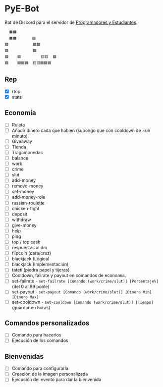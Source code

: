 # PyE-Bot
Bot de Discord para el servidor de [Programadores y Estudiantes](https://discord.gg/programacion).

```
  🟧🟧
  🟧🟧       🟩  
🟥           🟩🟩   
🟥           🟩    
🟥    🟦         🟨🟨  🟪
🟥    🟦🟦🟦  🟨🟨🟪🟪🟪 
```

## Rep
- [x] rtop
- [x] stats

## Economía
- [ ] Ruleta
- [ ] Añadir dinero cada que hablen (supongo que con cooldown de ~un minuto).
- [ ] Giveaway
- [ ] Tienda
- [ ] Tragamonedas
- [ ] balance
- [ ] work
- [ ] crime
- [ ] slut
- [ ] add-money
- [ ] remove-money
- [ ] set-money
- [ ] add-money-role
- [ ] russian-roulette
- [ ] chicken-fight
- [ ] deposit
- [ ] withdraw
- [ ] give-money
- [ ] help
- [ ] ping
- [ ] top / top cash
- [ ] respuestas al dm
- [ ] flipcoin (cara/cruz)
- [ ] blackjack (Lógica)
- [ ] blackjack (Implementación)
- [ ] tateti (piedra papel y tijeras)
- [ ] Cooldown, failrate y payout en comandos de economía.
- [ ] set-failrate - `set-failrate [Comando (work/crime/slut)] [Porcentaje%]` (del 0 al 99 ponle)
- [ ] set-payout - `set-payout [Comando (work/crime/slut)] [Dinero Min] [Dinero Max]`
- [ ] set-cooldown - `set-cooldown [Comando (work/crime/slut)] [Tiempo]` (guardar en horas)

## Comandos personalizados
- [ ] Comando para hacerlos
- [ ] Ejecución de los comandos

## Bienvenidas
- [ ] Comando para configurarla
- [ ] Creación de la imagen personalizada
- [ ] Ejecución del evento para dar la bienvenida
